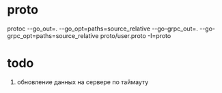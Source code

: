 # proto

protoc --go_out=. --go_opt=paths=source_relative --go-grpc_out=. --go-grpc_opt=paths=source_relative proto/user.proto -I=proto

# todo
1. обновление данных на сервере по таймауту